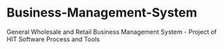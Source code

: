 # Business-Management-System
General Wholesale and Retail Business Management System - Project of HIT Software Process and Tools
